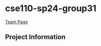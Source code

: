 # cse110-sp24-group31
[Team Page](https://github.com/cse110-sp24-group31/cse110-sp24-group31/blob/main/admin/team.md)

## Project Information
